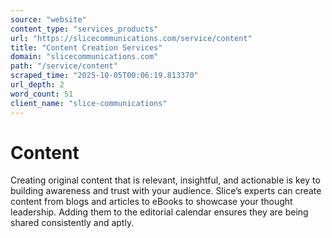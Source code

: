 ```yaml
---
source: "website"
content_type: "services_products"
url: "https://slicecommunications.com/service/content"
title: "Content Creation Services"
domain: "slicecommunications.com"
path: "/service/content"
scraped_time: "2025-10-05T00:06:19.813370"
url_depth: 2
word_count: 51
client_name: "slice-communications"
---
```


# Content

Creating original content that is relevant, insightful, and actionable is key to building awareness and trust with your audience. Slice’s experts can create content from blogs and articles to eBooks to showcase your thought leadership. Adding them to the editorial calendar ensures they are being shared consistently and aptly.